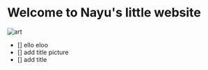 
# Welcome to Nayu's little website


![art](https://hips.hearstapps.com/hmg-prod/images/blueberries-1527711083.jpg?crop=0.8888888888888888xw:1xh;center,top&resize=1200:*)

- [] ello eloo
- [] add title picture
- [] add title
